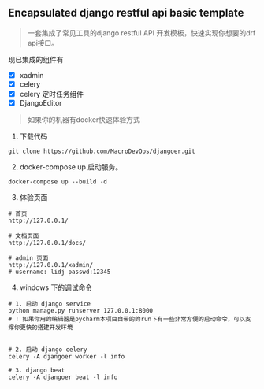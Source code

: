 Encapsulated django restful api basic template
---
> 一套集成了常见工具的django restful API 开发模板，快速实现你想要的drf api接口。

现已集成的组件有
- [x] xadmin 
- [x] celery
- [x] celery 定时任务组件
- [x] DjangoEditor

> 如果你的机器有docker快速体验方式

1. 下载代码
```shell
git clone https://github.com/MacroDevOps/djangoer.git
```
2. docker-compose up 启动服务。
```shell
docker-compose up --build -d
```
3. 体验页面
```shell
# 首页
http://127.0.0.1/

# 文档页面
http://127.0.0.1/docs/

# admin 页面 
http://127.0.0.1/xadmin/
# username: lidj passwd:12345
```

4. windows 下的调试命令
```shell
# 1. 启动 django service
python manage.py runserver 127.0.0.1:8000
# ! 如果你用的编辑器是pycharm本项目自带的的run下有一些非常方便的启动命令，可以支撑你更快的搭建开发环境


# 2. 启动 django celery
celery -A djangoer worker -l info

# 3. django beat 
celery -A djangoer beat -l info
```